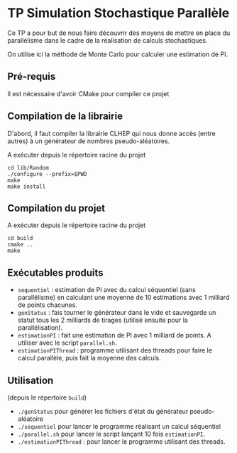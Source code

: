 # TP Simulation Stochastique Parallèle
Ce TP a pour but de nous faire découvrir des moyens de mettre en place du parallélisme dans le cadre de la réalisation de calculs stochastiques.

On utilise ici la méthode de Monte Carlo pour calculer une estimation de PI.

## Pré-requis
Il est nécessaire d'avoir CMake pour compiler ce projet

## Compilation de la librairie
D'abord, il faut compiler la librairie CLHEP qui nous donne accès (entre autres) à un générateur de nombres pseudo-aléatoires.

A exécuter depuis le répertoire racine du projet
```
cd lib/Random
./configure --prefix=$PWD
make
make install
```

## Compilation du projet
A exécuter depuis le répertoire racine du projet
```
cd build
cmake ..
make
```

## Exécutables produits
* `sequentiel` : estimation de PI avec du calcul séquentiel (sans parallélisme) en calculant une moyenne de 10 estimations avec 1 milliard de points chacunes.
* `genStatus` : fais tourner le générateur dans le vide et sauvegarde un statut tous les 2 milliards de tirages (utilisé ensuite pour la parallélisation).
* `estimationPI` : fait une estimation de PI avec 1 milliard de points. A utiliser avec le script `parallel.sh`.
* `estimationPIThread` : programme utilisant des threads pour faire le calcul parallèle, puis fait la moyenne des calculs.

## Utilisation
(depuis le répertoire `build`)
* `./genStatus` pour générer les fichiers d'état du générateur pseudo-aléatoire
* `./sequentiel` pour lancer le programme réalisant un calcul séquentiel
* `./parallel.sh` pour lancer le script lançant 10 fois `estimationPI`.
* `./estimationPIThread` : pour lancer le programme utilisant des threads.
